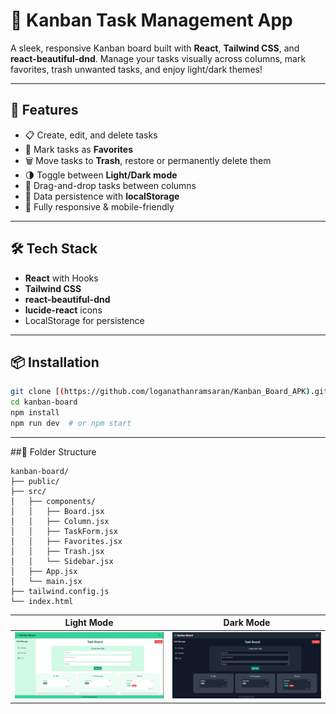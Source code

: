 # 🧠 Kanban Task Management App

A sleek, responsive Kanban board built with **React**, **Tailwind CSS**, and **react-beautiful-dnd**. Manage your tasks visually across columns, mark favorites, trash unwanted tasks, and enjoy light/dark themes!

---

## 🚀 Features

- 📋 Create, edit, and delete tasks
- 📌 Mark tasks as **Favorites**
- 🗑️ Move tasks to **Trash**, restore or permanently delete them
- 🌗 Toggle between **Light/Dark mode**
- 🔀 Drag-and-drop tasks between columns
- 💾 Data persistence with **localStorage**
- 📱 Fully responsive & mobile-friendly

---

## 🛠️ Tech Stack

- **React** with Hooks
- **Tailwind CSS**
- **react-beautiful-dnd**
- **lucide-react** icons
- LocalStorage for persistence

---

## 📦 Installation

```bash
git clone [(https://github.com/loganathanramsaran/Kanban_Board_APK).git]
cd kanban-board
npm install
npm run dev  # or npm start
```
---
##📁 Folder Structure
```
kanban-board/
├── public/
├── src/
│   ├── components/
│   │   ├── Board.jsx
│   │   ├── Column.jsx
│   │   ├── TaskForm.jsx
│   │   ├── Favorites.jsx
│   │   ├── Trash.jsx
│   │   └── Sidebar.jsx
│   ├── App.jsx
│   └── main.jsx
├── tailwind.config.js
└── index.html
```
| Light Mode                             | Dark Mode                            |
| -------------------------------------- | ------------------------------------ |
| ![light-mode](./screenshots/light.png) | ![dark-mode](./screenshots/dark.png) |
